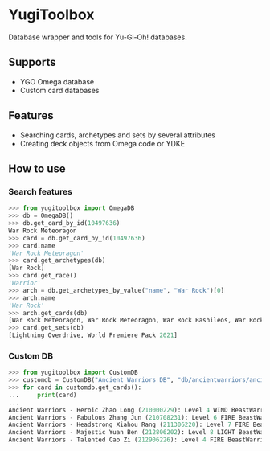 # YugiToolbox
Database wrapper and tools for Yu-Gi-Oh! databases.

## Supports
- YGO Omega database
- Custom card databases

## Features
- Searching cards, archetypes and sets by several attributes
- Creating deck objects from Omega code or YDKE

## How to use
### Search features
```py
>>> from yugitoolbox import OmegaDB
>>> db = OmegaDB()
>>> db.get_card_by_id(10497636)   
War Rock Meteoragon
>>> card = db.get_card_by_id(10497636) 
>>> card.name
'War Rock Meteoragon'
>>> card.get_archetypes(db)
[War Rock]
>>> card.get_race()
'Warrior'
>>> arch = db.get_archetypes_by_value("name", "War Rock")[0]
>>> arch.name
'War Rock'
>>> arch.get_cards(db) 
[War Rock Meteoragon, War Rock Meteoragon, War Rock Bashileos, War Rock Bashileos, War Rock Generations, War Rock Gactos, War Rock Mountain, War Rock Orpis, War Rock Big Blow, War Rock Wento, War Rock Dignity, War Rock Ordeal, War Rock Skyler, War Rock Skyler, War Rock Medium, War Rock Fortia, War Rock Spirit, War Rock Mammud]
>>> card.get_sets(db) 
[Lightning Overdrive, World Premiere Pack 2021]
```
### Custom DB
```py
>>> from yugitoolbox import CustomDB
>>> customdb = CustomDB("Ancient Warriors DB", "db/ancientwarriors/ancientwarriors.db")
>>> for card in customdb.get_cards():
...     print(card)
... 
Ancient Warriors - Heroic Zhao Long (210000229): Level 4 WIND BeastWarrior Effect Monster
Ancient Warriors - Fabulous Zhang Jun (210708231): Level 6 FIRE BeastWarrior Effect Monster
Ancient Warriors - Headstrong Xiahou Rang (211306220): Level 7 FIRE BeastWarrior Effect Monster
Ancient Warriors - Majestic Yuan Ben (212806202): Level 8 LIGHT BeastWarrior Effect Monster
Ancient Warriors - Talented Cao Zi (212906226): Level 4 FIRE BeastWarrior Effect Monster
```
